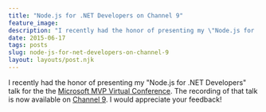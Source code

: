 ```yaml
---
title: "Node.js for .NET Developers on Channel 9"
feature_image: 
description: "I recently had the honor of presenting my \"Node.js for .NET Developers\" talk for the the Microsoft MVP Virtual Conference. The recording of…"
date: 2015-06-17
tags: posts
slug: node-js-for-net-developers-on-channel-9
layout: layouts/post.njk
---
```


I recently had the honor of presenting my "Node.js for .NET Developers" talk for the the [Microsoft MVP Virtual Conference](http://mvp.microsoft.com/en-us/virtualconference.aspx). The recording of that talk is now available on [Channel 9](http://channel9.msdn.com/Events/MVP-Virtual-Conference/MVP-Virtual-Conference-Americas-2015/DEV-Track-Day1-Nodejs-for-NET-Developers). I would appreciate your feedback!
